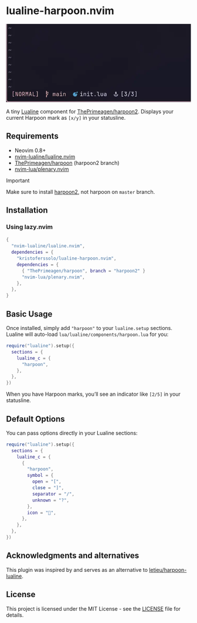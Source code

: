 # lualine-harpoon.nvim

![](assets/img/2025-05-21_12-16-25.webp)

A tiny [Lualine](https://github.com/nvim-lualine/lualine.nvim) component for
[ThePrimeagen/harpoon2](https://github.com/ThePrimeagen/harpoon).
Displays your current Harpoon mark as `[x/y]` in your statusline.

## Requirements

- Neovim 0.8+
- [nvim-lualine/lualine.nvim](https://github.com/nvim-lualine/lualine.nvim)
- [ThePrimeagen/harpoon](https://github.com/ThePrimeagen/harpoon) (harpoon2 branch)
- [nvim-lua/plenary.nvim](https://github.com/nvim-lua/plenary.nvim)

> [!IMPORTANT]  
> Make sure to install [harpoon2](https://github.com/ThePrimeagen/harpoon/tree/harpoon2), not harpoon on `master` branch.

## Installation

### Using lazy.nvim

```lua
{
  "nvim-lualine/lualine.nvim",
  dependencies = {
    "kristoferssolo/lualine-harpoon.nvim",
    dependencies = {
      { "ThePrimeagen/harpoon", branch = "harpoon2" }
      "nvim-lua/plenary.nvim",
    },
  },
}
```

## Basic Usage

Once installed, simply add `"harpoon"` to your `lualine.setup` sections.  
Lualine will auto-load `lua/lualine/components/harpoon.lua` for you:

```lua
require("lualine").setup({
  sections = {
    lualine_c = {
      "harpoon",
    },
  },
})
```

When you have Harpoon marks, you’ll see an indicator like `[2/5]` in your statusline.

## Default Options

You can pass options directly in your Lualine sections:

```lua
require("lualine").setup({
  sections = {
    lualine_c = {
      {
        "harpoon",
        symbol = {
          open = "[",
          close = "]",
          separator = "/",
          unknown = "?",
        },
        icon = "󰀱",
      },
    },
  },
})
```

## Acknowledgments and alternatives

This plugin was inspired by and serves as an alternative to [letieu/harpoon-lualine](https://github.com/letieu/harpoon-lualine).

## License

This project is licensed under the MIT License - see the [LICENSE](LICENSE) file for details.
